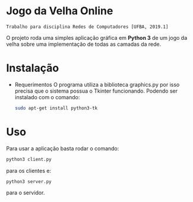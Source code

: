 
# Jogo da Velha Online
	Trabalho para disciplina Redes de Computadores [UFBA, 2019.1]
O projeto roda uma simples aplicação gráfica em **Python 3** de um jogo da velha sobre uma implementação de todas as camadas da rede.
# Instalação
- Requerimentos
	O programa utiliza a biblioteca graphics.py  por isso precisa que o sistema possua o Tkinter funcionando. Podendo ser instalado com o comando:
	```bash
	sudo apt-get install python3-tk
	``` 
# Uso
Para usar a aplicação basta rodar o comando:
```bash
python3 client.py
``` 
para os clientes e:
```bash
python3 server.py
``` 
para o servidor.
